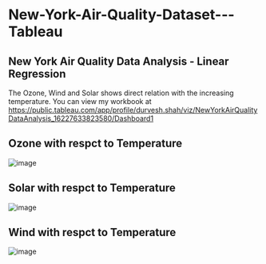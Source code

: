 # New-York-Air-Quality-Dataset---Tableau

## New York Air Quality Data Analysis - Linear Regression 

The Ozone, Wind and Solar shows direct relation with the increasing temperature. 
You can view my workbook at https://public.tableau.com/app/profile/durvesh.shah/viz/NewYorkAirQualityDataAnalysis_16227633823580/Dashboard1


## Ozone with respct to Temperature
![image](https://user-images.githubusercontent.com/37297153/159527152-b9acc503-f68d-45b8-8be8-889e81c848a0.png)

## Solar with respct to Temperature
![image](https://user-images.githubusercontent.com/37297153/159527258-d5d1fabf-1ebb-48a4-aca0-48d1f188ba20.png)

## Wind with respct to Temperature
![image](https://user-images.githubusercontent.com/37297153/159527506-a0d8aeed-aeff-458e-adbf-43356906d5d4.png)



